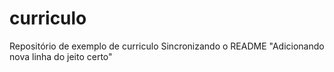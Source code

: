 # curriculo
Repositório de exemplo de curriculo
Sincronizando o README
"Adicionando nova linha do jeito certo"  
